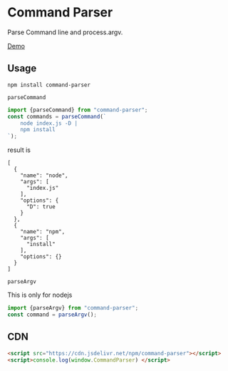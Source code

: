 <!--
 * @Author: chenzhongsheng
 * @Date: 2025-01-07 10:41:09
 * @Description: Coding something
-->
# Command Parser

Parse Command line and process.argv.

[Demo](https://shiyix.cn/jsbox/?github=theajack.toolbox/tools/command-parser)

## Usage

```
npm install command-parser
```

`parseCommand`

```js
import {parseCommand} from "command-parser";
const commands = parseCommand(`
    node index.js -D |
    npm install
`);
```

result is 

```
[
  {
    "name": "node",
    "args": [
      "index.js"
    ],
    "options": {
      "D": true
    }
  },
  {
    "name": "npm",
    "args": [
      "install"
    ],
    "options": {}
  }
]
```

`parseArgv`

This is only for nodejs

```js
import {parseArgv} from "command-parser";
const command = parseArgv();
```

## CDN

```html
<script src="https://cdn.jsdelivr.net/npm/command-parser"></script>
<script>console.log(window.CommandParser) </script>
```
